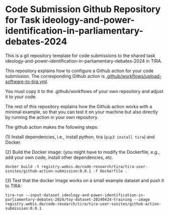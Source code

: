 # Code Submission Github Repository for Task ideology-and-power-identification-in-parliamentary-debates-2024

This is a git repository template for code submissions to the shared task ideology-and-power-identification-in-parliamentary-debates-2024 in TIRA.

This repository explains how to configure a Github action for your code submission.
The corresponding Github action is [.github/workflows/upload-software-to-tira.yml](.github/workflows/upload-software-to-tira.yml).

You must copy it to the .github/workflows of your own repository and adjust it to your code.

The rest of this repository explains how the Github action works with a minimal example, so that you can test it on your machine but also directly by running the action in your own repository.

The github action makes the following steps:

(1) Install dependencies, i.e., install python, tira (`pip3 install tira`) and Docker.

(2) Build the Docker image: (you might have to modify the Dockerfile, e.g., add your own code, install other dependencies, etc.

```
docker build -t registry.webis.de/code-research/tira/tira-user-ssnites/github-action-submission:0.0.1 -f Dockerfile .
```

(3) Test that the docker image works on a small example dataset and push it to TIRA:

```
tira-run --input-dataset ideology-and-power-identification-in-parliamentary-debates-2024/toy-dataset-20240424-training --image registry.webis.de/code-research/tira/tira-user-ssnites/github-action-submission:0.0.1
```

